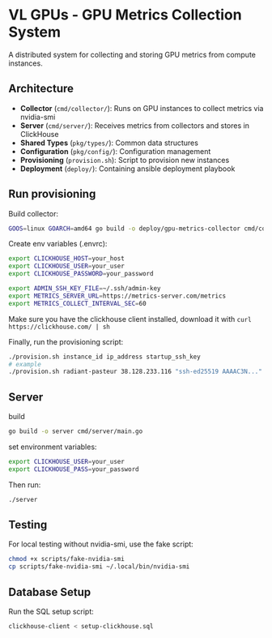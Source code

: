 # VL GPUs - GPU Metrics Collection System

A distributed system for collecting and storing GPU metrics from compute instances.

## Architecture

- **Collector** (`cmd/collector/`): Runs on GPU instances to collect metrics via nvidia-smi
- **Server** (`cmd/server/`): Receives metrics from collectors and stores in ClickHouse
- **Shared Types** (`pkg/types/`): Common data structures
- **Configuration** (`pkg/config/`): Configuration management
- **Provisioning** (`provision.sh`): Script to provision new instances
- **Deployment** (`deploy/`): Containing ansible deployment playbook

## Run provisioning
Build collector:
```sh
GOOS=linux GOARCH=amd64 go build -o deploy/gpu-metrics-collector cmd/collector/main.go
```

Create env variables (.envrc):
```sh
export CLICKHOUSE_HOST=your_host
export CLICKHOUSE_USER=your_user
export CLICKHOUSE_PASSWORD=your_password

export ADMIN_SSH_KEY_FILE=~/.ssh/admin-key
export METRICS_SERVER_URL=https://metrics-server.com/metrics
export METRICS_COLLECT_INTERVAL_SEC=60
```

Make sure you have the clickhouse client installed, download it with `curl https://clickhouse.com/ | sh`

Finally, run the provisioning script:
```sh
./provision.sh instance_id ip_address startup_ssh_key
# example
./provision.sh radiant-pasteur 38.128.233.116 "ssh-ed25519 AAAAC3N..."
```

## Server
build
```bash
go build -o server cmd/server/main.go
```

set environment variables:
```bash
export CLICKHOUSE_USER=your_user
export CLICKHOUSE_PASS=your_password
```

Then run:
```bash
./server
```

## Testing

For local testing without nvidia-smi, use the fake script:
```bash
chmod +x scripts/fake-nvidia-smi
cp scripts/fake-nvidia-smi ~/.local/bin/nvidia-smi
```

## Database Setup

Run the SQL setup script:
```bash
clickhouse-client < setup-clickhouse.sql
```
